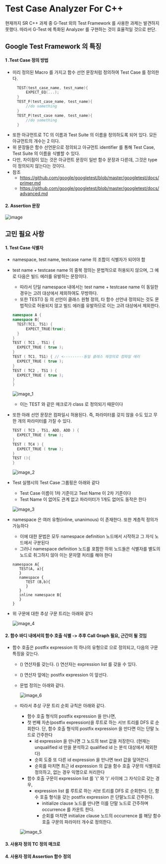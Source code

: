 # Test Case Analyzer For C++

현재까지 SR C++ 과제 중 G-Test 외의 Test Framework 를 사용한 과제는 발견하지 못했다.
따라서 G-Test 에 특화된 Analyzer 를 구현하는 것이 효율적일 것으로 판단.

## Google Test Framework 의 특징

#### 1 .Test Case 정의 방법

* 미리 정의된 Macro 를 가지고 함수 선언 문장처럼 정의하여 Test Case 를 정의한다.
  ~~~cpp
    TEST(test_case_name, test_name){
        EXPECT_EQ(...);
    }
    TEST_F(test_case_name, test_name){
        //do something
    }
    TEST_P(test_case name, test_name){
        //do something
    }
  ~~~
* 또한 아규먼트로 TC 의 이름과 Test Suite 의 이름을 정의하도록 되어 있다. 모든 아규먼트의 개수는 2 이다.
* 위 문장들은 함수 선언문으로 정의되고 아규먼트 identifier 를 통해 Test Case, Test Suite 의 이름을 식별할 수 있다.
* 다만, 차이점이 있는 것은 아규먼트 문장이 일반 함수 문장과 다른데, 그것은 type 이 정의되지 않는다는 것이다.
* 참조
  * https://github.com/google/googletest/blob/master/googletest/docs/primer.md
  * https://github.com/google/googletest/blob/master/googletest/docs/advanced.md

#### 2. Assertion 문장

  ![image](image.png "google test 지원 assertion 문장")

## 고민 필요 사항

#### 1. Test Case 식별자

* namespace, test name, testcase name 의 조합이 식별자가 되어야 함
* test name + testcase name 의 중복 정의는 문법적으로 허용되지 않으며, 그 예로 다음은 빌드 에러를 유발하는 문장이다.
  * 따라서 단일 namespace 내에서는 test name + testcase name 이 동일한 경우는 고려 대상에서 제외하여도 무방하다.
  * 또한 TEST() 등 의 선언이 클래스 원형 정의, 타 함수 선언내 정의되는 것도 문법적으로 허용되지 않고 빌드 에러를 유발하므로 이는 고려 대상에서 제외한다.
  ~~~c++
  namespace A {
  namespace B{
  	TEST(TC1, TS1) {
  		EXPECT_TRUE(true);
  	}
  }
  TEST ( TC1 , TS1) {
  	EXPECT_TRUE ( true );
  }
  TEST ( TC1, TS1) { // <---------동일 클래스 재정의로 컴파일 에러
  	EXPECT_TRUE ( true );
  }
  TEST ( TC2 , TS1 ) {
  	EXPECT_TRUE ( true );
  }
  }
  ~~~
  ![image_1](image_1.png)
  * 이는 TEST 와 같은 매크로가 class 로 정의되기 때문이다

* 또한 아래 선언 문장은 컴파일시 허용된다. 즉, 파라미터를 갖지 않을 수도 있고 무한 개의 파라미터를 가질 수 있다.
  ~~~ c
  TEST ( TC3 , TS1, ADD, ADD ) {
  	EXPECT_TRUE ( true );
  }
  TEST ( TC4 ) {
  	EXPECT_TRUE ( true );
  }
  TEST (){
  }
  ~~~

   ![image_2](image_2.png)

* Test 실행시의 Test Case 그룹핑은 아래와 같다
  * Test Case 이름이 1차 기준이고 Test Name 이 2차 기준이다
  * Test Name 이 없어도 관계 없고 파라미터가 1개도 없어도 동작은 한다

  ![image_3](image_3.png)

* namespace 은 여러 유형(inline, unanimous) 이 존재한다. 또한 계층적 정의가 가능하다
  * 이에 대한 문법은 모두 namespace definition 노드에서 시작하고 그 자식 노드에서 구분된다
  * 그러나 namespace definition 노드를 포함한 하위 노드들은 식별자를 별도의 노드로 취그하지 않아 이는 문자열 처리를 해야 한다
  ~~~
  namespace A{
     TEST(A, a){
     }
     namespace {
        TEST (B,b){
        }
     }
     inline namespace B{
     }
  }
  ~~~
* 위 구문에 대한 추상 구문 트리는 아래와 같다

  ![image_4](image_4.png)

#### 2. 함수 바디 내에서의 함수 호출 식별 -> 추후 Call Graph 필요, 근간이 될 것임

* 함수 호출은 postfix expression 의 하나의 유형으로 으로 정의되고, 다음의 구문 특징을 갖는다.
  * () 연산자를 갖는다. () 연산자는 expression list 를 갖을 수 있다.
  * () 연산자 앞에는 postfix expression 이 앞선다.
  * 문법 정의는 아래와 같다.

    ![image_6](image_6.png)

  * 따라서 추상 구문 트리 순회 규칙은 아래와 같다.
    * 함수 호출 형식의 postfix expression 을 만나면,
    * 첫 번째 자손(postfix expression)을 루트로 하는 서브 트리를 DFS 로 순회한다. 단, 함수 호출 형식의 postfix expression 을 만다면 이는 단말 노드로 간주한다
      * id expression 을 만나면 그 노드의 text 값을 저장한다. (현재는 unqualified id 만을 분석하고 qualified id 는 분석 대상에서 제외한다)
      * 순회 도중 또 다른 id expression 을 만나면 text 값을 덮어쓴다.
      * 순회를 마치면 최근 id expression 의 값을 함수 호출 구문의 식별자로 정의하고, 없는 경우 익명으로 처리한다
    * 함수 호출 구문이 expression list 를 '(' 와 ')' 사이에 그 자식으로 갖는 경우,
      * expression list 를 루트로 하는 서브 트리를 DFS 로 순회한다. 단, 함수 호출 형식을 갖는 postfix expression 은 단말노드로 간주한다.
        * initialize clause 노드를 만나면 이를 단말 노드로 간주하며 occurrence 를 카운트 한다.
        * 순회를 마치면 initialize clause 노드의 occurrence 를 해당 함수 호출 구문의 파라미터 개수로 정의한다.
        
    ![image_5](image_5.png)

#### 3. 사용자 정의 TC 정의 매크로

#### 4. 사용자 정의 Assertion 함수 정의

